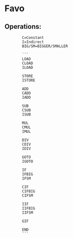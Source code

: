 # Favo

## Operations:
			C=Constant
			I=Indirect
			BIG/SM=BIGGER/SMALLER
			
			```
			LOAD
            CLOAD
            ILOAD
			
            STORE
            ISTORE
			
            ADD
            CADD
            IADD
			
            SUB
            CSUB
            ISUB
			
            MUL
            CMUL
            IMUL
			
            DIV
            CDIV
            IDIV

            GOTO
            IGOTO

            IF
            IFBIG
            IFSM
			
            CIF
            CIFBIG
            CIFSM

            IIF
            IIFBIG
            IIFSM

            GIF
			
			END
			```